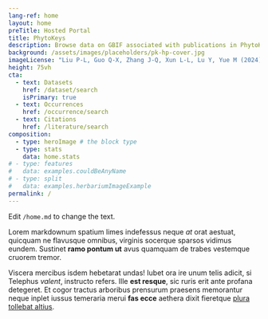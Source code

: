 ```yaml
---
lang-ref: home
layout: home
preTitle: Hosted Portal
title: PhytoKeys
description: Browse data on GBIF associated with publications in PhytoKeys
background: /assets/images/placeholders/pk-hp-cover.jpg
imageLicense: "Liu P-L, Guo Q-X, Zhang J-Q, Xun L-L, Lu Y, Yue M (2024) _Hedysarum qilianshanense_ sp. nov. (Fabaceae, Hedysareae), a new species from the Qilianshan Mountains in Gansu, China. PhytoKeys 237: 103-116. https://doi.org/10.3897/phytokeys.237.116236"
height: 75vh
cta:
  - text: Datasets
    href: /dataset/search
    isPrimary: true
  - text: Occurrences
    href: /occurrence/search
  - text: Citations
    href: /literature/search  
composition:
  - type: heroImage # the block type
  - type: stats
    data: home.stats
# - type: features
#   data: examples.couldBeAnyName
# - type: split
#   data: examples.herbariumImageExample
permalink: /
---
```


Edit `/home.md` to change the text.

Lorem markdownum spatium limes indefessus neque *at* orat aestuat, quicquam ne
flavusque omnibus, virginis socerque sparsos vidimus eundem. Sustinet **ramo
pontum ut** avus quamquam de trabes vestemque cruorem tremor.

Viscera mercibus isdem hebetarat undas! Iubet ora ire unum telis adicit, si
Telephus *valent*, instructo refers. Ille **est resque**, sic ruris erit ante
profana detegeret. Et cogor tractus arboribus prensurum praesens memorantur
neque inplet iussus temeraria merui **fas ecce** aethera dixit fieretque [plura
tollebat altius](http://virgineusque.net/est.html).
